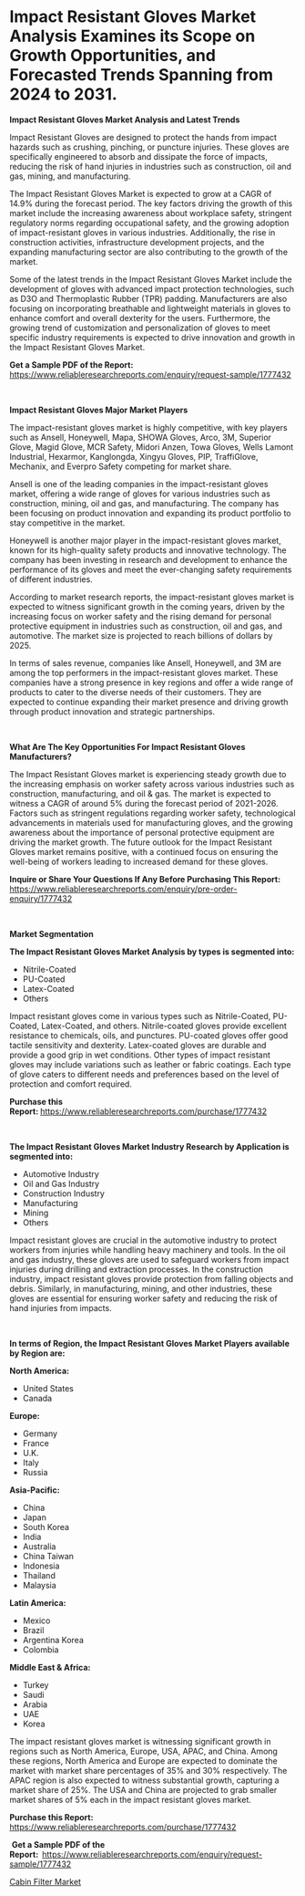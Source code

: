 <p><h1>Impact Resistant Gloves Market Analysis Examines its Scope on Growth Opportunities, and Forecasted Trends Spanning from 2024 to 2031.</h1></p><p><strong>Impact Resistant Gloves Market Analysis and Latest Trends</strong></p>
<p><p>Impact Resistant Gloves are designed to protect the hands from impact hazards such as crushing, pinching, or puncture injuries. These gloves are specifically engineered to absorb and dissipate the force of impacts, reducing the risk of hand injuries in industries such as construction, oil and gas, mining, and manufacturing.</p><p>The Impact Resistant Gloves Market is expected to grow at a CAGR of 14.9% during the forecast period. The key factors driving the growth of this market include the increasing awareness about workplace safety, stringent regulatory norms regarding occupational safety, and the growing adoption of impact-resistant gloves in various industries. Additionally, the rise in construction activities, infrastructure development projects, and the expanding manufacturing sector are also contributing to the growth of the market.</p><p>Some of the latest trends in the Impact Resistant Gloves Market include the development of gloves with advanced impact protection technologies, such as D3O and Thermoplastic Rubber (TPR) padding. Manufacturers are also focusing on incorporating breathable and lightweight materials in gloves to enhance comfort and overall dexterity for the users. Furthermore, the growing trend of customization and personalization of gloves to meet specific industry requirements is expected to drive innovation and growth in the Impact Resistant Gloves Market.</p></p>
<p><strong>Get a Sample PDF of the Report:&nbsp;</strong> <a href="https://www.reliableresearchreports.com/enquiry/request-sample/1777432">https://www.reliableresearchreports.com/enquiry/request-sample/1777432</a></p>
<p>&nbsp;</p>
<p><strong>Impact Resistant Gloves Major Market Players</strong></p>
<p><p>The impact-resistant gloves market is highly competitive, with key players such as Ansell, Honeywell, Mapa, SHOWA Gloves, Arco, 3M, Superior Glove, Magid Glove, MCR Safety, Midori Anzen, Towa Gloves, Wells Lamont Industrial, Hexarmor, Kanglongda, Xingyu Gloves, PIP, TraffiGlove, Mechanix, and Everpro Safety competing for market share. </p><p>Ansell is one of the leading companies in the impact-resistant gloves market, offering a wide range of gloves for various industries such as construction, mining, oil and gas, and manufacturing. The company has been focusing on product innovation and expanding its product portfolio to stay competitive in the market.</p><p>Honeywell is another major player in the impact-resistant gloves market, known for its high-quality safety products and innovative technology. The company has been investing in research and development to enhance the performance of its gloves and meet the ever-changing safety requirements of different industries.</p><p>According to market research reports, the impact-resistant gloves market is expected to witness significant growth in the coming years, driven by the increasing focus on worker safety and the rising demand for personal protective equipment in industries such as construction, oil and gas, and automotive. The market size is projected to reach billions of dollars by 2025.</p><p>In terms of sales revenue, companies like Ansell, Honeywell, and 3M are among the top performers in the impact-resistant gloves market. These companies have a strong presence in key regions and offer a wide range of products to cater to the diverse needs of their customers. They are expected to continue expanding their market presence and driving growth through product innovation and strategic partnerships.</p></p>
<p>&nbsp;</p>
<p><strong>What Are The Key Opportunities For Impact Resistant Gloves Manufacturers?</strong></p>
<p><p>The Impact Resistant Gloves market is experiencing steady growth due to the increasing emphasis on worker safety across various industries such as construction, manufacturing, and oil & gas. The market is expected to witness a CAGR of around 5% during the forecast period of 2021-2026. Factors such as stringent regulations regarding worker safety, technological advancements in materials used for manufacturing gloves, and the growing awareness about the importance of personal protective equipment are driving the market growth. The future outlook for the Impact Resistant Gloves market remains positive, with a continued focus on ensuring the well-being of workers leading to increased demand for these gloves.</p></p>
<p><strong>Inquire or Share Your Questions If Any Before Purchasing This Report:</strong> <a href="https://www.reliableresearchreports.com/enquiry/pre-order-enquiry/1777432">https://www.reliableresearchreports.com/enquiry/pre-order-enquiry/1777432</a></p>
<p>&nbsp;</p>
<p><strong>Market Segmentation</strong></p>
<p><strong>The Impact Resistant Gloves Market Analysis by types is segmented into:</strong></p>
<p><ul><li>Nitrile-Coated</li><li>PU-Coated</li><li>Latex-Coated</li><li>Others</li></ul></p>
<p><p>Impact resistant gloves come in various types such as Nitrile-Coated, PU-Coated, Latex-Coated, and others. Nitrile-coated gloves provide excellent resistance to chemicals, oils, and punctures. PU-coated gloves offer good tactile sensitivity and dexterity. Latex-coated gloves are durable and provide a good grip in wet conditions. Other types of impact resistant gloves may include variations such as leather or fabric coatings. Each type of glove caters to different needs and preferences based on the level of protection and comfort required.</p></p>
<p><strong>Purchase this Report:&nbsp;</strong><a href="https://www.reliableresearchreports.com/purchase/1777432">https://www.reliableresearchreports.com/purchase/1777432</a></p>
<p>&nbsp;</p>
<p><strong>The Impact Resistant Gloves Market Industry Research by Application is segmented into:</strong></p>
<p><ul><li>Automotive Industry</li><li>Oil and Gas Industry</li><li>Construction Industry</li><li>Manufacturing</li><li>Mining</li><li>Others</li></ul></p>
<p><p>Impact resistant gloves are crucial in the automotive industry to protect workers from injuries while handling heavy machinery and tools. In the oil and gas industry, these gloves are used to safeguard workers from impact injuries during drilling and extraction processes. In the construction industry, impact resistant gloves provide protection from falling objects and debris. Similarly, in manufacturing, mining, and other industries, these gloves are essential for ensuring worker safety and reducing the risk of hand injuries from impacts.</p></p>
<p>&nbsp;</p>
<p><strong>In terms of Region, the Impact Resistant Gloves Market Players available by Region are:</strong></p>
<p>
    <p> <strong> North America: </strong>
        <ul>
            <li>United States</li>
            <li>Canada</li>
        </ul>
        </p> 
    <p> <strong> Europe: </strong>
        <ul>
            <li>Germany</li>
            <li>France</li>
            <li>U.K.</li>
            <li>Italy</li>
            <li>Russia</li>
        </ul>
        </p> 
    <p> <strong> Asia-Pacific: </strong>
        <ul>
            <li>China</li>
            <li>Japan</li>
            <li>South Korea</li>
            <li>India</li>
            <li>Australia</li>
            <li>China Taiwan</li>
            <li>Indonesia</li>
            <li>Thailand</li>
            <li>Malaysia</li>
        </ul>
        </p> 
    <p> <strong> Latin America: </strong>
        <ul>
            <li>Mexico</li>
            <li>Brazil</li>
            <li>Argentina Korea</li>
            <li>Colombia</li>
        </ul>
        </p> 
    <p> <strong> Middle East & Africa: </strong>
        <ul>
            <li>Turkey</li>
            <li>Saudi</li>
            <li>Arabia</li>
            <li>UAE</li>
            <li>Korea</li>
        </ul>
    </p>
    </p>
<p><p>The impact resistant gloves market is witnessing significant growth in regions such as North America, Europe, USA, APAC, and China. Among these regions, North America and Europe are expected to dominate the market with market share percentages of 35% and 30% respectively. The APAC region is also expected to witness substantial growth, capturing a market share of 25%. The USA and China are projected to grab smaller market shares of 5% each in the impact resistant gloves market.</p></p>
<p><strong>Purchase this Report: </strong><a href="https://www.reliableresearchreports.com/purchase/1777432">https://www.reliableresearchreports.com/purchase/1777432</a></p>
<p>&nbsp;<strong>Get a Sample PDF of the Report:&nbsp;&nbsp;</strong><a href="https://www.reliableresearchreports.com/enquiry/request-sample/1777432">https://www.reliableresearchreports.com/enquiry/request-sample/1777432</a></p>
<p><strong></strong></p>
<p><p><a href="https://noble-drawer-34c.notion.site/Cabin-Filter-Market-Size-Share-Trends-Analysis-Report-By-Application-Regional-Outlook-Competiti-e6d7cc402bc74291b980e75055fd82bd">Cabin Filter Market</a></p></p>